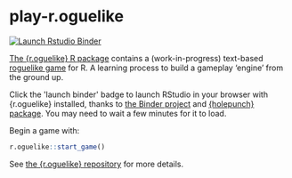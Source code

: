 
# play-r.oguelike

<!-- badges: start -->
[![Launch Rstudio Binder](http://mybinder.org/badge_logo.svg)](https://mybinder.org/v2/gh/matt-dray/play-r.oguelike/master?urlpath=rstudio)
<!-- badges: end -->

[The {r.oguelike} R package](https://github.com/matt-dray/r.oguelike) contains a (work-in-progress) text-based [roguelike game](https://en.wikipedia.org/wiki/Roguelike) for R. A learning process to build a gameplay ‘engine’ from the ground up.

Click the 'launch binder' badge to launch RStudio in your browser with {r.oguelike} installed, thanks to [the Binder project](https://mybinder.org/) and [{holepunch} package](https://github.com/karthik/holepunch). You may need to wait a few minutes for it to load.

Begin a game with:

``` r
r.oguelike::start_game()
```

See [the {r.oguelike} repository](https://github.com/matt-dray/r.oguelike) for more details.
